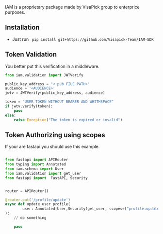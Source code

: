 IAM is a proprietary package made by VisaPick group to enterprice purposes.

## Installation
+ Just run ``` pip install git+https://github.com/Visapick-Team/IAM-SDK```

## Token Validation

You better put this verification in a middleware.
```python
from iam.validation import JWTVerify

public_key_address = "<.pub FILE PATH>"
audience = '<AUDIENCE>'
jwtv = JWTVerify(public_key_address, audience)

token = "USER TOKEN WITHOUT BEARER AND WHITHSPACE"
if jwtv.verify(token):
    pass
else:
    raise Exception("The token is expired or invalid")
```


## Token Authorizing using scopes

If your are fastapi you should use this example.
```python

from fastapi import APIRouter
from typing import Annotated
from iam.schema import User
from iam.validation import get_user
from fastapi import  FastAPI, Security


router = APIRouter()

@router.put('/profile/update')
async def update_user_profile(
        user: Annotated[User,Security(get_user, scopes=["profile:update"])]
):
    // do something 

    pass


```
